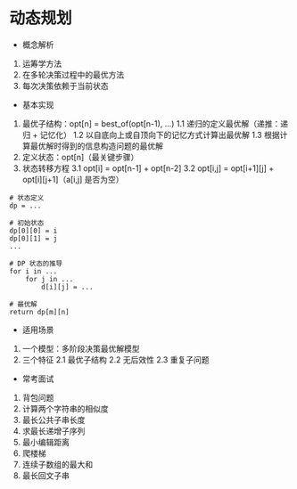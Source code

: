 # 动态规划

- 概念解析

1. 运筹学方法
2. 在多轮决策过程中的最优方法
3. 每次决策依赖于当前状态

- 基本实现

1. 最优子结构：opt[n] = best_of(opt[n-1), ...) 1.1 递归的定义最优解（递推：递归 + 记忆化） 1.2 以自底向上或自顶向下的记忆方式计算出最优解 1.3 根据计算最优解时得到的信息构造问题的最优解
2. 定义状态：opt[n]（最关键步骤）
3. 状态转移方程 3.1 opt[i] = opt[n-1] + opt[n-2] 3.2 opt[i,j] = opt[i+1][j] + opt[i][j+1]（a[i,j] 是否为空）

```
# 状态定义
dp = ...

# 初始状态
dp[0][0] = i
dp[0][1] = j
...

# DP 状态的推导
for i in ...
    for j in ...
        d[i][j] = ...
        
# 最优解
return dp[m][n]
```

- 适用场景

1. 一个模型：多阶段决策最优解模型
2. 三个特征 2.1 最优子结构 2.2 无后效性 2.3 重复子问题

- 常考面试

1. 背包问题
2. 计算两个字符串的相似度
3. 最长公共子串长度
4. 求最长递增子序列
5. 最小编辑距离
6. 爬楼梯
7. 连续子数组的最大和
8. 最长回文子串